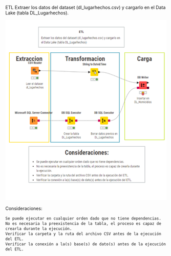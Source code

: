 ETL
Extraer los datos del dataset (dl_lugarhechos.csv) y cargarlo en el Data Lake (tabla DL_Lugarhechos).

![etl_dl_lugarhechos.png](https://github.com/Saren-Cased/lugar_Hechos/blob/8d68a149f4a11fe2e2ea22d63d3020dad5c953dc/DataLake/ETL/etl_dl_lugarhechos/etl_dl_lugarhechos.png)

Consideraciones:

    Se puede ejecutar en cualquier orden dado que no tiene dependencias.
    No es necesaria la preexistencia de la tabla, el proceso es capaz de crearla durante la ejecución.
    Verificar la carpeta y la ruta del archivo CSV antes de la ejecución del ETL.
    Verificar la conexión a la(s) base(s) de dato(s) antes de la ejecución del ETL.
